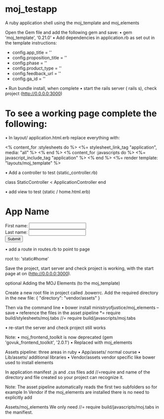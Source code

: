 # moj_testapp
A ruby application shell using the moj_template and moj_elements

Open the Gem file and add the following gem and save:
•	gem 'moj_template', ‘0.21.0'
•	Add dependencies in application.rb as set out in the template instructions:

* config.app_title = ''
* config.proposition_title = ''
* config.phase = ''
* config.product_type = ''
* config.feedback_url = ''
* config.ga_id = ''

•	Run bundle install, when complete
•	start the rails server ( rails s),  check project (http://0.0.0.0:3000)

# To see a working page complete the following:

•	In layout/ application.html.erb   replace everything with:

<% content_for :stylesheets do %>
  <%= stylesheet_link_tag "application", media: "all" %>
<% end %>
<% content_for :javascripts do %>
  <%= javascript_include_tag "application" %>
<% end %>
<%= render template: "layouts/moj_template" %>

•	Add a controller to test (static_controller.rb)

class StaticController < ApplicationController
end

•	add view to test (static / home.html.erb)

<h1> App Name </h1>
  First name: <input type="text" name="fname"><br>
  Last name: <input type="text" name="lname"><br>
  <input type="submit" value="Submit" class='button'>

•	add a route in routes.rb to point to page

root to: 'static#home'

Save the project, start server and check project is working, with the start page at on  (http://0.0.0.0:3000).


optional
Adding the MOJ Elements (to the moj_template)

Create a new root file in project called .bowerrc.
Add the required directory in the new file:
{
  "directory": "vendor/assets"
}

Then via the command line
•	bower install ministryofjustice/moj_elements –save
•	reference the files in the asset pipeline
*= require build/stylesheets/moj.tabs
//= require build/javascripts/moj.tabs

•	re-start the server and check project still works

Note:
•	moj_frontend_toolkit is now deprecated (gem 'govuk_frontend_toolkit', '2.0.1')
•	Replaced with moj_elements

Assets pipeline: three areas in ruby
•	App/assets/		normal course
•	Lib/assets/		additional libraries
•	Vendor/assets	vendor specific like bower used to install elements

In application manifest .js and .css files add //=require and name of the directory and file created so your project can recognize it.

Note: The asset pipeline automatically reads the first two subfolders so for example
In Vendor if the moj_elements are installed there is no need to explicitly add 

Assets/moj_elements
We only need 
//= require build/javascripts/moj.tabs
in the manifiest.


